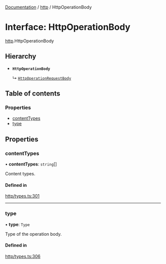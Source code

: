 [Documentation](../index.md) / [http](../modules/http.md) / HttpOperationBody

# Interface: HttpOperationBody

[http](../modules/http.md).HttpOperationBody

## Hierarchy

- **`HttpOperationBody`**

  ↳ [`HttpOperationRequestBody`](http.HttpOperationRequestBody.md)

## Table of contents

### Properties

- [contentTypes](http.HttpOperationBody.md#contenttypes)
- [type](http.HttpOperationBody.md#type)

## Properties

### contentTypes

• **contentTypes**: `string`[]

Content types.

#### Defined in

[http/types.ts:301](https://github.com/timotheeguerin/cadl/blob/920bc86d/packages/rest/src/http/types.ts#L301)

___

### type

• **type**: `Type`

Type of the operation body.

#### Defined in

[http/types.ts:306](https://github.com/timotheeguerin/cadl/blob/920bc86d/packages/rest/src/http/types.ts#L306)
